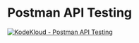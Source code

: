 # Postman API Testing

[![KodeKloud - Postman API Testing](https://img.youtube.com/vi/1Gn7SG-LoLM&t/hqdefault.jpg)](https://www.youtube.com/watch?v=1Gn7SG-LoLM&t)
